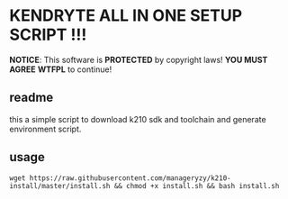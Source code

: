 # KENDRYTE ALL IN ONE SETUP SCRIPT !!!

**NOTICE**: This software is **PROTECTED** by copyright laws! **YOU MUST AGREE** **WTFPL** to continue!

## readme

this a simple script to download k210 sdk and toolchain and generate environment script.

## usage

```
wget https://raw.githubusercontent.com/manageryzy/k210-install/master/install.sh && chmod +x install.sh && bash install.sh
```
